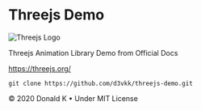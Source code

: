 # Threejs Demo

![Threejs Logo](https://github.com/d3vkk/personal-website/blob/master/threejs-logo.png)

Threejs Animation Library Demo from Official Docs 

https://threejs.org/

```
git clone https://github.com/d3vkk/threejs-demo.git
```

© 2020 Donald K • Under MIT License
